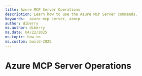 ```yaml
---
title: Azure MCP Server Operations
description: Learn how to use the Azure MCP Server commands.
keywords:  azure mcp server, azmcp
author: diberry
ms.author: diberry
ms.date: 04/22/2025
ms.topic: how-to
ms.custom: build-2025
---
```


# Azure MCP Server Operations